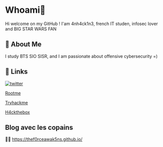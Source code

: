 
# Whoami🥷

Hi welcome on my GitHub ! I'am 4nh4ck1n3, french IT studen, infosec lover and BIG STAR WARS FAN


## 🚀 About Me
I study BTS SIO SISR, and I am passionate about offensive cybersecurity =)  


## 🔗 Links
[![twitter](https://img.shields.io/badge/twitter-1DA1F2?style=for-the-badge&logo=twitter&logoColor=white)](https://twitter.com/LeandreOnizuka)

[Rootme](https://www.root-me.org/4nh4ck1n3)

[Tryhackme](https://tryhackme.com/p/leandreonizuka84) 

[H4ckthebox](https://app.hackthebox.com/users/1328334)

## Blog avec les copains 
👩‍💻 https://thef0rceawak5ns.github.io/
